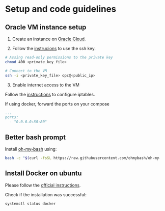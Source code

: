 # Setup and code guidelines

## Oracle VM instance setup

1. Create an instance on [Oracle Cloud](https://cloud.oracle.com/compute/instances/create).

2. Follow the [instrucions](https://docs.oracle.com/en-us/iaas/Content/GSG/Tasks/testingconnection.htm) to use the ssh key.

```bash
# Assing read-only permissions to the private key
chmod 400 <private_key_file>

# Connect to the VM
ssh -i <private_key_file> opc@<public_ip>
```

3. Enable internet access to the VM

Follow the [instructions](https://docs.oracle.com/en-us/iaas/developer-tutorials/tutorials/flask-on-ubuntu/01oci-ubuntu-flask-summary.htm) to configure iptables.

If using docker, forward the ports on your compose

```yaml
...
ports:
  - "0.0.0.0:80:80"
```

## Better bash prompt

Install [oh-my-bash](https://github.com/ohmybash/oh-my-bash) using:

```bash
bash -c "$(curl -fsSL https://raw.githubusercontent.com/ohmybash/oh-my-bash/master/tools/install.sh)"
```

## Install Docker on ubuntu

Please follow the [official instructions](https://docs.docker.com/engine/install/ubuntu/).

Check if the installation was successful:

```bash
systemctl status docker
```